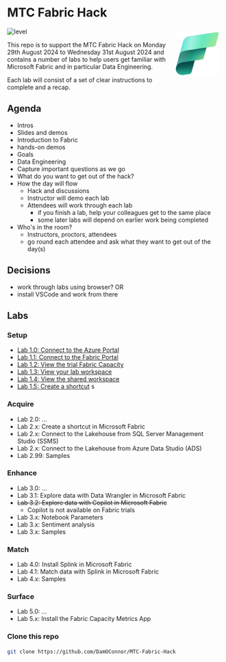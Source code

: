 # MTC Fabric Hack 

<img src="images/Fabric_256.svg" alt="Fabric Image" style="margin: 10px;" width="100" align="right"/>

![level](https://img.shields.io/badge/Microsoft%20Fabric-introductory-green)

This repo is to support the MTC Fabric Hack on Monday 29th August 2024 to Wednesday 31st August 2024 and contains a number of labs to help users get familiar with Microsoft Fabric and in particular Data Engineering.

Each lab will consist of a set of clear instructions to complete and a recap.

## Agenda

- Intros
 - Slides and demos
 - Introduction to Fabric
 - hands-on demos
- Goals
 - Data Engineering
 - Capture important questions as we go
 - What do you want to get out of the hack?
- How the day will flow
  - Hack and discussions
  - Instructor will demo each lab
  - Attendees will work through each lab
    - if you finish a lab, help your colleagues get to the same place
    - some later labs will depend on earlier work being completed
- Who's in the room?
  - Instructors, proctors, attendees
  - go round each attendee and ask what they want to get out of the day(s)

## Decisions
- work through labs using browser?
OR
- install VSCode and work from there

## Labs



### Setup
- [Lab 1.0: Connect to the Azure Portal](/labs/lab1/lab1_0.md)
- [Lab 1.1: Connect to the Fabric Portal](/labs/lab1/lab1_1.md)
- [Lab 1.2: View the trial Fabric Capacity](labs/lab1/lab1_2.md)
- [Lab 1.3: View your lab workspace](labs/lab1/lab1_3.md)
- [Lab 1.4: View the shared workspace](labs/lab1/lab1_4.md)
- [Lab 1.5: Create a shortcut](labs/lab1/lab1_5.md)
s
### Acquire
- Lab 2.0: ...
- Lab 2.x: Create a shortcut in Microsoft Fabric
- Lab 2.x: Connect to the Lakehouse from SQL Server Management Studio (SSMS)
- Lab 2.x: Connect to the Lakehouse from Azure Data Studio (ADS)
- Lab 2.99: Samples


### Enhance
- Lab 3.0: ...
- Lab 3.1: Explore data with Data Wrangler in Microsoft Fabric
- ~~Lab 3.2: Explore data with Copilot in Microsoft Fabric~~
  - Copilot is not available on Fabric trials
- Lab 3.x: Notebook Parameters
- Lab 3.x: Sentiment analysis
- Lab 3.x: Samples

### Match
- Lab 4.0: Install Splink in Microsoft Fabric
- Lab 4.1: Match data with Splink in Microsoft Fabric
- Lab 4.x: Samples


### Surface
- Lab 5.0: ...
- Lab 5.x: Install the Fabric Capacity Metrics App


### Clone this repo
```bash
git clone https://github.com/DamOConnor/MTC-Fabric-Hack
```